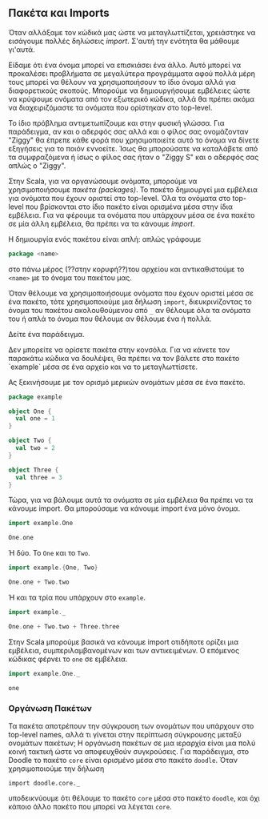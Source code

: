## Πακέτα και Imports

Όταν αλλάξαμε τον κώδικά μας ώστε να μεταγλωττίζεται, χρειάστηκε να εισάγουμε πολλές δηλώσεις *import*.
Σ'αυτή την ενότητα θα μάθουμε γι'αυτά.

Είδαμε ότι ένα όνομα μπορεί να επισκιάσει ένα άλλο.
Αυτό μπορεί να προκαλέσει προβλήματα σε μεγαλύτερα προγράμματα αφού πολλά μέρη τους μπορεί να θέλουν να χρησιμοποιήσουν το ίδιο όνομα αλλά για διαφορετικούς σκοπούς.
Μπορούμε να δημιουργήσουμε εμβέλειες ώστε να κρύψουμε ονόματα από τον εξωτερικό κώδικα, αλλά θα πρέπει ακόμα να διαχειριζόμαστε τα ονόματα που ορίστηκαν στο top-level.


Το ίδιο πρόβλημα αντιμετωπίζουμε και στην φυσική γλώσσα.
Για παράδειγμα, αν και ο αδερφός σας αλλά και ο φίλος σας ονομάζονταν "Ziggy" θα έπρεπε κάθε φορά που χρησιμοποιείτε αυτό το όνομα να δίνετε εξηγήσεις για το ποιόν εννοείτε.
Ίσως θα μπορούσατε να καταλάβετε από τα συμφραζόμενα ή ίσως ο φίλος σας ήταν ο "Ziggy S" και ο αδερφός σας απλώς ο "Ziggy".

Στην Scala, για να οργανώσουμε ονόματα, μπορούμε να χρησιμοποιήσουμε *πακέτα (packages)*.
Το πακέτο δημιουργεί μια εμβέλεια για ονόματα που έχουν οριστεί στο top-level.
Όλα τα ονόματα στο top-level που βρίσκονται στο ίδιο πακέτο είναι ορισμένα μέσα στην ίδια εμβέλεια.
Για να φέρουμε τα ονόματα που υπάρχουν μέσα σε ένα πακέτο σε μία άλλη εμβέλεια, θα πρέπει να τα κάνουμε *import*.

Η δημιουργία ενός πακέτου είναι απλή: απλώς γράφουμε

```scala
package <name>
```

στο πάνω μέρος (??στην κορυφή??)του αρχείου και αντικαθιστούμε το `<name>` με το όνομα του πακέτου μας.

Όταν θέλουμε να χρησιμοποιήσουμε ονόματα που έχουν οριστεί μέσα σε ένα πακέτο, τότε χρησιμοποιούμε μια δήλωση `import`, διευκρινίζοντας το όνομα του πακέτου ακολουθούμενου από `_` αν θέλουμε όλα τα ονόματα του ή απλά το όνομα που θέλουμε αν θέλουμε ένα ή πολλά.

Δείτε ένα παράδειγμα.

<div class="info">
Δεν μπορείτε να ορίσετε πακέτα στην κονσόλα.
Για να κάνετε τον παρακάτω κώδικα να δουλέψει, θα πρέπει να τον βάλετε στο πακέτο `example` μέσα σε ένα αρχείο και να το μεταγλωττίσετε.
</div>

Ας ξεκινήσουμε με τον ορισμό μερικών ονομάτων μέσα σε ένα πακέτο.

```scala
package example

object One {
  val one = 1
}

object Two {
  val two = 2
}

object Three {
  val three = 3
}
```

Τώρα, για να βάλουμε αυτά τα ονόματα σε μία εμβέλεια θα πρέπει να τα κάνουμε import.
Θα μπορούσαμε να κάνουμε import ένα μόνο όνομα.

```scala
import example.One

One.one
```

Ή δύο. Το `One` και το `Two`.

```scala
import example.{One, Two}

One.one + Two.two
```

Ή και τα τρία που υπάρχουν στο `example`.

```scala
import example._

One.one + Two.two + Three.three
```

Στην Scala μπορούμε βασικά να κάνουμε import οτιδήποτε ορίζει μια εμβέλεια, συμπεριλαμβανομένων και των αντικειμένων.
Ο επόμενος κώδικας φέρνει το `one` σε εμβέλεια.

```scala
import example.One._

one
```

### Οργάνωση Πακέτων

Τα πακέτα αποτρέπουν την σύγκρουση των ονομάτων που υπάρχουν στο top-level names, αλλά τι γίνεται στην περίπτωση σύγκρουσης μεταξύ ονομάτων πακέτων;
Η οργάνωση πακέτων σε μια ιεραρχία είναι μια πολύ κοινή τακτική ώστε να αποφευχθούν συγκρούσεις.
Για παράδειγμα, στο Doodle το πακέτο `core` είναι ορισμένο μέσα στο πακέτο `doodle`.
Όταν χρησιμοποιούμε την δήλωση

```tut:book:silent
import doodle.core._
```

υποδεικνύουμε ότι θέλουμε το πακέτο `core` μέσα στο πακέτο `doodle`, και όχι κάποιο άλλο πακέτο που μπορεί να λέγεται `core`.
